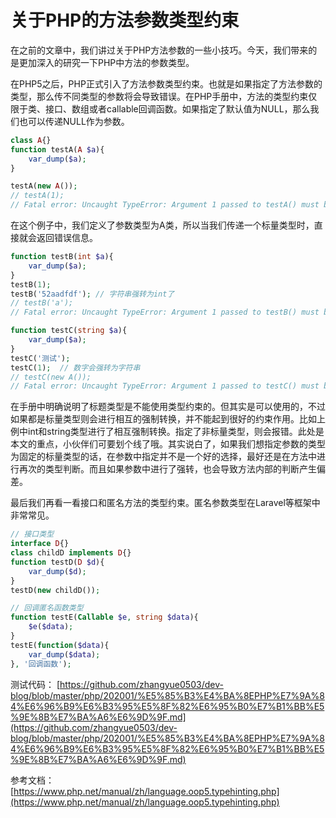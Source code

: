 # 关于PHP的方法参数类型约束

在之前的文章[]()中，我们讲过关于PHP方法参数的一些小技巧。今天，我们带来的是更加深入的研究一下PHP中方法的参数类型。

在PHP5之后，PHP正式引入了方法参数类型约束。也就是如果指定了方法参数的类型，那么传不同类型的参数将会导致错误。在PHP手册中，方法的类型约束仅限于类、接口、数组或者callable回调函数。如果指定了默认值为NULL，那么我们也可以传递NULL作为参数。

```php
class A{}
function testA(A $a){
    var_dump($a);
}

testA(new A());
// testA(1); 
// Fatal error: Uncaught TypeError: Argument 1 passed to testA() must be an instance of A, int given,
```

在这个例子中，我们定义了参数类型为A类，所以当我们传递一个标量类型时，直接就会返回错误信息。

```php
function testB(int $a){
    var_dump($a);
}
testB(1);
testB('52aadfdf'); // 字符串强转为int了
// testB('a');
// Fatal error: Uncaught TypeError: Argument 1 passed to testB() must be of the type int, string given

function testC(string $a){
    var_dump($a);
}
testC('测试');
testC(1);  // 数字会强转为字符串
// testC(new A()); 
// Fatal error: Uncaught TypeError: Argument 1 passed to testC() must be of the type string
```

在手册中明确说明了标题类型是不能使用类型约束的。但其实是可以使用的，不过如果都是标量类型则会进行相互的强制转换，并不能起到很好的约束作用。比如上例中int和string类型进行了相互强制转换。指定了非标量类型，则会报错。此处是本文的重点，小伙伴们可要划个线了哦。其实说白了，如果我们想指定参数的类型为固定的标量类型的话，在参数中指定并不是一个好的选择，最好还是在方法中进行再次的类型判断。而且如果参数中进行了强转，也会导致方法内部的判断产生偏差。

最后我们再看一看接口和匿名方法的类型约束。匿名参数类型在Laravel等框架中非常常见。

```php
// 接口类型
interface D{}
class childD implements D{}
function testD(D $d){
    var_dump($d);
}
testD(new childD());

// 回调匿名函数类型
function testE(Callable $e, string $data){
    $e($data);
}
testE(function($data){
    var_dump($data);
}, '回调函数');
```

测试代码：
[https://github.com/zhangyue0503/dev-blog/blob/master/php/202001/%E5%85%B3%E4%BA%8EPHP%E7%9A%84%E6%96%B9%E6%B3%95%E5%8F%82%E6%95%B0%E7%B1%BB%E5%9E%8B%E7%BA%A6%E6%9D%9F.md](https://github.com/zhangyue0503/dev-blog/blob/master/php/202001/%E5%85%B3%E4%BA%8EPHP%E7%9A%84%E6%96%B9%E6%B3%95%E5%8F%82%E6%95%B0%E7%B1%BB%E5%9E%8B%E7%BA%A6%E6%9D%9F.md)

参考文档：
[https://www.php.net/manual/zh/language.oop5.typehinting.php](https://www.php.net/manual/zh/language.oop5.typehinting.php)

